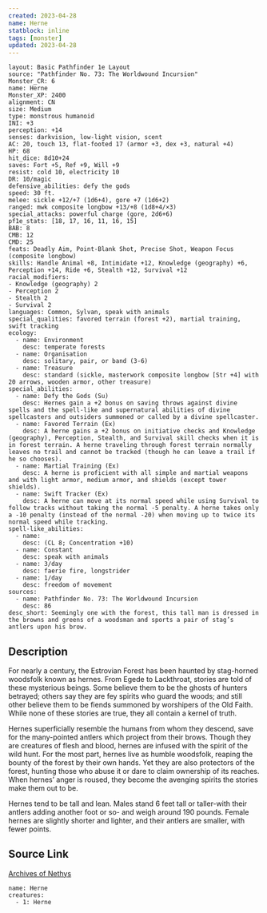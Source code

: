 ```yaml
---
created: 2023-04-28
name: Herne
statblock: inline
tags: [monster]
updated: 2023-04-28
---
```

```statblock
layout: Basic Pathfinder 1e Layout
source: "Pathfinder No. 73: The Worldwound Incursion"
Monster_CR: 6
name: Herne
Monster_XP: 2400
alignment: CN
size: Medium
type: monstrous humanoid
INI: +3
perception: +14
senses: darkvision, low-light vision, scent
AC: 20, touch 13, flat-footed 17 (armor +3, dex +3, natural +4)
HP: 68
hit_dice: 8d10+24
saves: Fort +5, Ref +9, Will +9
resist: cold 10, electricity 10
DR: 10/magic
defensive_abilities: defy the gods
speed: 30 ft.
melee: sickle +12/+7 (1d6+4), gore +7 (1d6+2)
ranged: mwk composite longbow +13/+8 (1d8+4/×3)
special_attacks: powerful charge (gore, 2d6+6)
pf1e_stats: [18, 17, 16, 11, 16, 15]
BAB: 8
CMB: 12
CMD: 25
feats: Deadly Aim, Point-Blank Shot, Precise Shot, Weapon Focus (composite longbow)
skills: Handle Animal +8, Intimidate +12, Knowledge (geography) +6, Perception +14, Ride +6, Stealth +12, Survival +12
racial_modifiers:
- Knowledge (geography) 2
- Perception 2
- Stealth 2
- Survival 2
languages: Common, Sylvan, speak with animals
special_qualities: favored terrain (forest +2), martial training, swift tracking
ecology:
  - name: Environment
    desc: temperate forests
  - name: Organisation
    desc: solitary, pair, or band (3-6)
  - name: Treasure
    desc: standard (sickle, masterwork composite longbow [Str +4] with 20 arrows, wooden armor, other treasure)
special_abilities:
  - name: Defy the Gods (Su)
    desc: Hernes gain a +2 bonus on saving throws against divine spells and the spell-like and supernatural abilities of divine spellcasters and outsiders summoned or called by a divine spellcaster.
  - name: Favored Terrain (Ex)
    desc: A herne gains a +2 bonus on initiative checks and Knowledge (geography), Perception, Stealth, and Survival skill checks when it is in forest terrain. A herne traveling through forest terrain normally leaves no trail and cannot be tracked (though he can leave a trail if he so chooses).
  - name: Martial Training (Ex)
    desc: A herne is proficient with all simple and martial weapons and with light armor, medium armor, and shields (except tower shields).
  - name: Swift Tracker (Ex)
    desc: A herne can move at its normal speed while using Survival to follow tracks without taking the normal -5 penalty. A herne takes only a -10 penalty (instead of the normal -20) when moving up to twice its normal speed while tracking.
spell-like_abilities:
  - name:
    desc: (CL 8; Concentration +10)
  - name: Constant
    desc: speak with animals
  - name: 3/day
    desc: faerie fire, longstrider
  - name: 1/day
    desc: freedom of movement
sources:
  - name: Pathfinder No. 73: The Worldwound Incursion
    desc: 86
desc_short: Seemingly one with the forest, this tall man is dressed in the browns and greens of a woodsman and sports a pair of stag’s antlers upon his brow.
```
## Description
For nearly a century, the Estrovian Forest has been haunted by stag-horned woodsfolk known as hernes. From Egede to Lackthroat, stories are told of these mysterious beings. Some believe them to be the ghosts of hunters betrayed; others say they are fey spirits who guard the woods; and still other believe them to be fiends summoned by worshipers of the Old Faith. While none of these stories are true, they all contain a kernel of truth.

Hernes superficially resemble the humans from whom they descend, save for the many-pointed antlers which project from their brows. Though they are creatures of flesh and blood, hernes are infused with the spirit of the wild hunt. For the most part, hernes live as humble woodsfolk, reaping the bounty of the forest by their own hands. Yet they are also protectors of the forest, hunting those who abuse it or dare to claim ownership of its reaches. When hernes’ anger is roused, they become the avenging spirits the stories make them out to be.

Hernes tend to be tall and lean. Males stand 6 feet tall or taller-with their antlers adding another foot or so- and weigh around 190 pounds. Female hernes are slightly shorter and lighter, and their antlers are smaller, with fewer points.
## Source Link
[Archives of Nethys](https://aonprd.com/MonsterDisplay.aspx?ItemName=Herne)
```encounter-table
name: Herne
creatures:
  - 1: Herne
```
